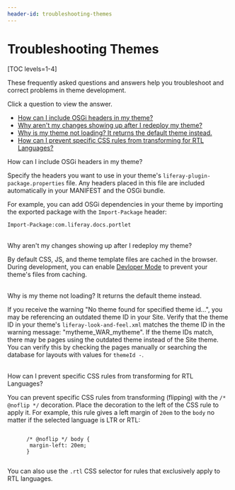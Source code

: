 ```yaml
---
header-id: troubleshooting-themes
---
```


# Troubleshooting Themes

[TOC levels=1-4]

These frequently asked questions and answers help you troubleshoot and correct
problems in theme development.

Click a question to view the answer.

- [How can I include OSGi headers in my theme?](#osgi-headers-in-themes)
- [Why aren't my changes showing up after I redeploy my theme?](#developer-mode)
- [Why is my theme not loading? It returns the default theme instead.](#default-theme-returned)
- [How can I prevent specific CSS rules from transforming for RTL Languages?](#rtl-no-flip)

<div class="ldn-faq-question" id="osgi-headers-in-themes">
  <span class="ldn-faq-toggle-button" data-show="false" style="font-weight: normal;">How can I include OSGi headers in my theme?&nbsp;<span class="icon-caret-right" style="pointer-events:none;"></span></span>
  <div class="hide">
    <p>Specify the headers you want to use in your theme's <code>liferay-plugin-package.properties</code> file. Any headers placed in this file are included automatically in your MANIFEST and the OSGi bundle.</p>
    <p>For example, you can add OSGi dependencies in your theme by importing the exported package with the <code>Import-Package</code> header:</p>
    <pre><code>Import-Package:com.liferay.docs.portlet</code></pre>
  </div>
</div>

<br/>
<div class="ldn-faq-question" id="developer-mode">
  <span class="ldn-faq-toggle-button" data-show="false" style="font-weight: normal;">Why aren't my changes showing up after I redeploy my theme?&nbsp;<span class="icon-caret-right" style="pointer-events:none;"></span></span>
  <div class="hide">
    <p>By default CSS, JS, and theme template files are cached in the browser. During development, you can enable <a href="/docs/7-2/frameworks/-/knowledge_base/f/using-developer-mode-with-themes">Devloper Mode</a> to prevent your theme's files from caching. </p>
  </div>
</div>

<br/>
<div class="ldn-faq-question" id="default-theme-returned">
  <span class="ldn-faq-toggle-button" data-show="false" style="font-weight: normal;">Why is my theme not loading? It returns the default theme instead.&nbsp;<span class="icon-caret-right" style="pointer-events:none;"></span></span>
  <div class="hide">
    <p>If you receive the warning "No theme found for specified theme id...", you may be referencing an outdated theme ID in your Site. Verify that the theme ID in your theme's <code>liferay-look-and-feel.xml</code> matches the theme ID in the warning message: "mytheme_WAR_mytheme". If the theme IDs match, there may be pages using the outdated theme instead of the Site theme. You can verify this by checking the pages manually or searching the database for layouts with values for <code>themeId -</code>. </p>
  </div>
</div>

<br/>
<div class="ldn-faq-question" id="rtl-no-flip">
  <span class="ldn-faq-toggle-button" data-show="false" style="font-weight: normal;">How can I prevent specific CSS rules from transforming for RTL Languages?&nbsp;<span class="icon-caret-right" style="pointer-events:none;"></span></span>
  <div class="hide">
    <p>You can prevent specific CSS rules from transforming (flipping) with the <code>/* @noflip */</code> decoration. Place the decoration to the left of the CSS rule to apply it. For example, this rule gives a left margin of <code>20em</code> to the <code>body</code> no matter if the selected language is LTR or RTL:</p>
      <pre><code>
      /* @noflip */ body {
       margin-left: 20em;
      }
      </pre></code>
    <p>You can also use the <code>.rtl</code> CSS selector for rules that exclusively apply to RTL languages.</p>
  </div>
</div>
